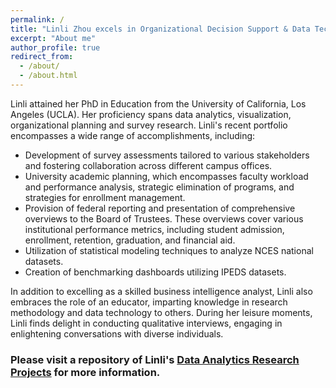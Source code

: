 ```yaml
---
permalink: /
title: "Linli Zhou excels in Organizational Decision Support & Data Technology."
excerpt: "About me"
author_profile: true
redirect_from: 
  - /about/
  - /about.html
---
```


Linli attained her PhD in Education from the University of California, Los Angeles (UCLA). Her proficiency spans data analytics, visualization, organizational planning and survey research. Linli's recent portfolio encompasses a wide range of accomplishments, including:

- Development of survey assessments tailored to various stakeholders and fostering collaboration across different campus offices.
- University academic planning, which encompasses faculty workload and performance analysis, strategic elimination of programs, and strategies for enrollment management.
- Provision of federal reporting and presentation of comprehensive overviews to the Board of Trustees. These overviews cover various institutional performance metrics, including student admission, enrollment, retention, graduation, and financial aid.
- Utilization of statistical modeling techniques to analyze NCES national datasets.
- Creation of benchmarking dashboards utilizing IPEDS datasets.

In addition to excelling as a skilled business intelligence analyst, Linli also embraces the role of an educator, imparting knowledge in research methodology and data technology to others. During her leisure moments, Linli finds delight in conducting qualitative interviews, engaging in enlightening conversations with diverse individuals.


### Please visit a repository of Linli's [Data Analytics Research Projects](https://github.com/ZhouLinli/RCodes4DataAnalystics) for more information.

<!--**|Topics|Methodology|-->
<!--**|--------|------|-->
<!--**|[Program Evaluation](https://github.com/ZhouLinli/IR-Projects/blob/main/Survey%20Assessment/BAMsurvey.pdf)|Data Visualization (Infographics)|-->
<!--**|[Satisfaction Studies](https://github.com/ZhouLinli/IR-Projects/blob/main/Survey%20Assessment/ParentSurvey.pdf)|Survey Design and Analysis|-->



<!--hide below-->
<!--format is: | []()    |  |    |-->

<!--**| [Faculty Tenure](https://ym205k-linli.shinyapps.io/FacultyTenureAnalysis/)    | Interactive Viz (R Shiny)   | How has the proportion of tenure-line faculty changed during 2016-2021 for faculty with different rank, racial, sex, and across departments?    |-->

<!--**| [Data Integrity](https://github.com/ZhouLinli/IR-Projects/blob/main/Program%20Evaluation/LMSCanvasAccuracy.md)    | Database Cross-checking  | Validating Data in the learning management system Canvas and Registrar database   |-->

<!--**| [Impact of Placement](https://github.com/ZhouLinli/IR-Projects/blob/main/Data%20Reporting/AggregateData.Viz.md)    | Course Evaluation | How did the change in placement methods impact placement into transfer-level English?                          |-->
<!--**| [Major/Minor Courses](https://github.com/ZhouLinli/IR-Projects/blob/main/Program%20Evaluation/CourseReq.md)     | WebScrapping for Data Collection   | Automatically extract data about university major requirement on website                         |-->



<!--**### Please visit Linli's [Github](https://github.com/ZhouLinli/IR-Projects) for a full list of research projects and analysis details

<!--**[RPubs: Coding/Programming](https://rpubs.com/llz1722)**
<!--**[Tableau: Data visualization](https://tinyurl.com/LinlisTableau)**



<!--**[Publication](https://tinyurl.com/LinliScholar)**
<!--[Resume](https://www.linkedin.com/in/linlizhou/)

<!--[Blog(Chinese)](https://tinyurl.com/LinliDataScienceBlog)-->
<!--[Blog(English)](https://medium.com/@linlizhou.fm)
<!-- [Youtube](https://tinyurl.com/LinliYoutube) -->
